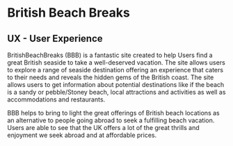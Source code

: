 # British Beach Breaks

## UX - User Experience
BritishBeachBreaks (BBB) is a fantastic site created to help Users find a great British seaside to take a well-deserved vacation. The site allows users to explore a range of seaside destination offering an experience that caters to their needs and reveals the hidden gems of the British coast. The site allows users to get information about potential destinations like if the beach is a sandy or pebble/Stoney beach, local attractions and activities as well as accommodations and restaurants.

BBB helps to bring to light the great offerings of British beach locations as an alternative to people going abroad to seek a fulfilling beach vacation. Users are able to see that the UK offers a lot of the great thrills and enjoyment we seek abroad and at affordable prices.

